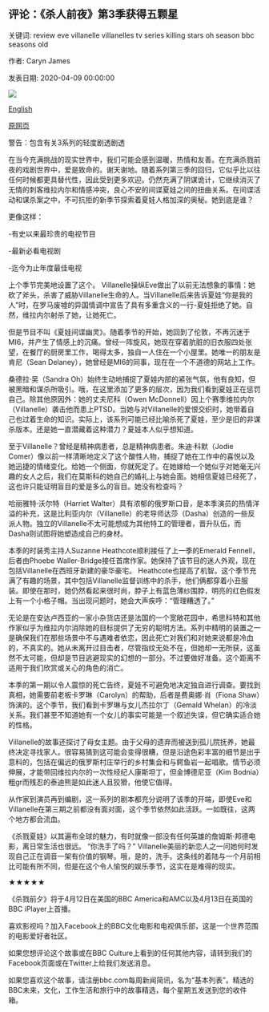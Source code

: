 ## 评论：《杀人前夜》第3季获得五颗星

关键词: review eve villanelle villanelles tv series killing stars oh season bbc seasons old

作者: Caryn James

发表日期: 2020-04-09 00:00:00

![](https://ichef.bbci.co.uk/wwfeatures/live/624_351/images/live/p0/89/2v/p0892v66.jpg)

[English](Review%3A%20Five%20stars%20for%20Killing%20Eve%20Season%203.md)

[原网页](https://www.bbc.com/culture/story/20200409-review-five-stars-for-killing-eve-season-3)

警告：包含有关3系列的轻度剧透剧透

在当今充满挑战的现实世界中，我们可能会感到温暖，热情和友善。在充满杀戮前夜的戏剧世界中，爱是致命的。谢天谢地。随着系列第三季的回归，它似乎比以往任何时候都更具替代性，因此受到更多欢迎。仍然充满了阴谋诡计，它继续消灭了无情的刺客维拉内尔和情感冲突，良心不安的间谍夏娃之间的扭曲关系。在间谍活动和谋杀案之中，不可抗拒的新季节探索着夏娃人格加深的奥秘。她到底是谁？

更像这样：

-有史以来最珍贵的电视节目

-最新必看电视剧

-迄今为止年度最佳电视



上个季节完美地设置了这个。 Villanelle操纵Eve做出了以前无法想象的事情：她砍了斧头，杀害了威胁Villanelle生命的人。当Villanelle后来告诉夏娃“你是我的人”时，在罗马废墟­的异国情调中宣告了具有多重含义的一行-夏娃拒绝了她。自然，维拉内尔射杀了她，让她死亡。

但是节目不叫《夏娃间谍幽灵》。随着季节的开始，她回到了伦敦，不再沉迷于MI6，并产生了情感上的沉痛。曾经一阵旋风，她现在穿着肮脏的旧衣服四处张望，在餐厅的厨房里工作，喝得太多，独自一人住在一个​​小屋里。她唯一的朋友是肯尼（Sean Delaney），她曾经是MI6的同事，现在在一个不道德的网站上工作。

桑德拉·吴（Sandra Oh）始终生动地捕捉了夏娃内部的紧张气氛，他有良知，但被黑暗和谋杀所吸引。哦，在这里添加了更多的层次，因为我们看到夏娃正在惩罚自己。除其他原因外：她的丈夫尼科（Owen McDonnell）因上个赛季维拉内尔（Villanelle）袭击他而患上PTSD。当她与对Villanelle的爱恨交织时，她带着自己也过着生命的知识。实际上，该系列可能已经比喻杀死了夏娃，至少是旧的非谋杀版本。还是她一直潜藏着这种潜力？夏娃本人似乎想知道。

至于Villanelle？曾经是精神病患者，总是精神病患者。朱迪·科默（Jodie Comer）像以前一样清晰地定义了这个酸性人物，捕捉了她在工作中的喜悦以及她迅捷的情绪变化。给她一个侧面，你就死定了。在她嫁给一个她似乎对她毫无兴趣的女人之后，我们在莫斯科的她自己的婚礼上与她会面。她相信夏娃已经死了，这也许只能证明盲目的爱是多么的盲目。她没有检查吗？

哈丽雅特·沃尔特（Harriet Walter）具有浓郁的俄罗斯口音，是本季演员的热情洋溢的补充，这是比利亚内尔（Villanelle）的老导师达莎（Dasha）创造的一些反派人物。独立的Villanelle不太可能想成为其他特工的管理者，晋升队伍，而Dasha则试图将她塑造成自己的身材。

本季的时装秀主持人Suzanne Heathcote顺利接任了上一季的Emerald Fennell，后者由Phoebe Waller-Bridge接任首席作家。她保持了该节目的迷人外观，现在包括Villanelle在西班牙新建的豪华豪宅。 Heathcote也提高了机智。这个季节充满了有趣的场景，其中包括Villanelle监督训练中的杀手，他们俩都穿着小丑服装。即使在那时，她仍然看起来很时尚，脖子上有蓝色薄纱围脖，明亮的红色假发上有一个小格子帽。当出现问题时，她会大声疾呼：“管理糟透了。”

无论是在安达卢西亚的一家小杂货店还是法国的一个宽敞花园中，希思科特和其他作家似乎为维拉内尔消除她的目标提供了无穷的聪明方法。系列中精明的装置之一是确保我们在那些场景中不与遇难者依恋，因此死亡对我们和对她来说都是冷血的，不真实的。她从未离开过目击者，尽管指纹无处不在，但她却一无所获，这虽然不太可能，但却是节目逃避现实的幻想的一部分。不过要做好准备。这个距离不适用于我们欣赏或关心的角色的消亡。

本季的第一期以令人震惊的死亡告终，夏娃不可避免地决定独自进行调查。要找到真相，她需要前老板卡罗琳（Carolyn）的帮助，后者是费奥娜·肖（Fiona Shaw）饰演的。这个季节，我们看到卡罗琳与女儿杰拉尔丁（Gemald Whelan）的冷淡关系。我们甚至不知道她有一个女儿的事实可能是一个叙述失误，但它确实适合她的性格。

Villanelle的故事还探讨了母女主题。由于父母的遗弃而被送到孤儿院抚养，她最终决定寻找家人。很容易猜到这可能会变得很糟，但是沿途色彩丰富的细节是出乎意料的，包括在偏远的俄罗斯村庄举行的乡村集会和与鳄鱼岩一起唱歌。情节必须伸展，才能带回维拉内尔的一次性经纪人康斯坦丁，但金博德尼亚（Kim Bodnia）粗gr而残忍的泰迪熊是如此迷人且狡猾，他使它值得。

从作家到演员再到编剧，这一系列的剧本都充分说明了该季的开端，即使Eve和Villanelle在第三期之前都没有面对面，这个季节依然如此活跃。一如既往，这两个地方都会流血。

《杀戮夏娃》以其遍布全球的魅力，有时就像一部没有任何英雄的詹姆斯·邦德电影，离日常生活也很远。 “你洗手了吗？” Villanelle美丽的新恋人之一问她何时发现自己正在调音一架有价值的钢琴。哦，是的，洗手。这条线的着陆与一个月前相比可能有所不同，但是在这个令人愉悦的娱乐季节，这实在是难得的现实。

★★★★★

《杀戮前夕》将于4月12日在美国的BBC America和AMC以及4月13日在英国的BBC iPlayer上首播。

喜欢影视吗？加入Facebook上的BBC文化电影和电视俱乐部，这是一个世界范围的电影爱好者社区。

如果您想评论这个故事或在BBC Culture上看到的任何其他内容，请转到我们的Facebook页面或在Twitter上给我们发送消息。

如果您喜欢这个故事，请注册bbc.com每周新闻简讯，名为“基本列表”。精选的BBC未来，文化，工作生活和旅行中的故事精选，每个星期五发送到您的收件箱。